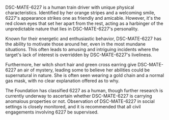 DSC-MATE-6227 is a human train driver with unique physical characteristics. Identified by her orange stripes and a welcoming smile, 6227's appearance strikes one as friendly and amicable. However, it's the red clown eyes that set her apart from the rest, acting as a harbinger of the unpredictable nature that lies in DSC-MATE-6227's personality. 

Known for their energetic and enthusiastic behavior, DSC-MATE-6227 has the ability to motivate those around her, even in the most mundane situations. This often leads to amusing and intriguing incidents where the target's lack of interest is overridden by DSC-MATE-6227's liveliness. 

Furthermore, her witch short hair and green cross earring give DSC-MATE-6227 an air of mystery, leading some to believe her abilities could be supernatural in nature. She is often seen wearing a gold chain and a normal gas mask, with no clear explanation offered as to why. 

The Foundation has classified 6227 as a human, though further research is currently underway to ascertain whether DSC-MATE-6227 is carrying anomalous properties or not. Observation of DSC-MATE-6227 in social settings is closely monitored, and it is recommended that all civil engagements involving 6227 be supervised.
